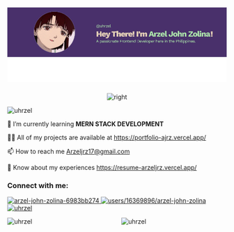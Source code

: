<h1 align="center">
  <img src="image.png" alt="uhrzel" />
</h1>
<p align="center">
  <img alt="right" width="400" src="https://cdn.dribbble.com/users/1282416/screenshots/2859399/media/7876dd3dbc1111578d80369da11b047b.gif">
</p>

<p align="left">
  <img src="https://komarev.com/ghpvc/?username=uhrzel&label=Profile%20views&color=0e75b6&style=flat" alt="uhrzel" />
</p>

<p align="left">
  🌱 I’m currently learning <strong>MERN STACK DEVELOPMENT</strong>
</p>

<p align="left">
  👨‍💻 All of my projects are available at <a href="https://portfolio-ajrz.vercel.app/">https://portfolio-ajrz.vercel.app/</a>
</p>

<p align="left">
  📫 How to reach me <a href="mailto:Arzeljrz17@gmail.com">Arzeljrz17@gmail.com</a>
</p>

<p align="left">
  📄 Know about my experiences <a href="https://resume-arzeljrz.vercel.app/">https://resume-arzeljrz.vercel.app/</a>
</p>

<h3 align="left">Connect with me:</h3>
<p align="left">
  <a href="https://linkedin.com/in/arzel-john-zolina-6983bb274" target="_blank">
    <img src="https://raw.githubusercontent.com/rahuldkjain/github-profile-readme-generator/master/src/images/icons/Social/linked-in-alt.svg" alt="arzel-john-zolina-6983bb274" height="30" width="40" />
  </a>
  <a href="https://stackoverflow.com/users/16369896/arzel-john-zolina" target="_blank">
    <img src="https://raw.githubusercontent.com/rahuldkjain/github-profile-readme-generator/master/src/images/icons/Social/stack-overflow.svg" alt="users/16369896/arzel-john-zolina" height="30" width="40" />
  </a>
  <a href="https://fb.com/uhrzel" target="_blank">
    <img src="https://raw.githubusercontent.com/rahuldkjain/github-profile-readme-generator/master/src/images/icons/Social/facebook.svg" alt="uhrzel" height="30" width="40" />
  </a>
</p>

<div class="container" style="display: flex; flex-direction: row; justify-content: space-between;">
  <div style="flex: 1; margin-right: 10px;">
    <img src="https://github-readme-stats.vercel.app/api/top-langs?username=uhrzel&show_icons=true&locale=en&layout=compact&theme=radical" alt="uhrzel" />
  </div>
  <div style="flex: 1; margin-left: 10px;">
    <img src="https://github-readme-stats.vercel.app/api?username=uhrzel&theme=radical" alt="uhrzel" />
  </div>
</div>

